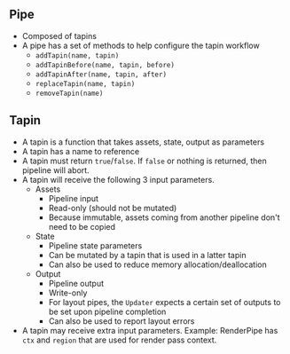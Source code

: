 ## Pipe
* Composed of tapins
* A pipe has a set of methods to help configure the tapin workflow
    * `addTapin(name, tapin)`
    * `addTapinBefore(name, tapin, before)`
    * `addTapinAfter(name, tapin, after)`
    * `replaceTapin(name, tapin)`
    * `removeTapin(name)`

## Tapin
* A tapin is a function that takes assets, state, output as parameters
* A tapin has a name to reference
* A tapin must return `true`/`false`.  If `false` or nothing is returned, then pipeline will abort.
* A tapin will receive the following 3 input parameters.
    * Assets
        * Pipeline input
        * Read-only (should not be mutated)
        * Because immutable, assets coming from another pipeline don't need to be copied 
    * State
        * Pipeline state parameters
        * Can be mutated by a tapin that is used in a latter tapin
        * Can also be used to reduce memory allocation/deallocation
    * Output
        * Pipeline output
        * Write-only
        * For layout pipes, the `Updater` expects a certain set of outputs to be set upon pipeline completion
        * Can also be used to report layout errors
* A tapin may receive extra input parameters. Example: RenderPipe has `ctx` and `region` that are used for render pass context.